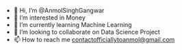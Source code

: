 - 👋 Hi, I’m @AnmolSinghGangwar
- 👀 I’m interested in Money
- 🌱 I’m currently learning Machine Learning
- 💞️ I’m looking to collaborate on Data Science Project
- 📫 How to reach me contactofficiallytoanmol@gmail.com
  

<!---
AnmolSinghGangwar/AnmolSinghGangwar is a ✨ special ✨ repository because its `README.md` (this file) appears on your GitHub profile.
You can click the Preview link to take a look at your changes.
--->
